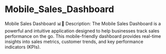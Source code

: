 # Mobile_Sales_Dashboard
Mobile Sales Dashboard 📊📱 Description: The Mobile Sales Dashboard is a powerful and intuitive application designed to help businesses track sales performance on the go. This mobile-friendly dashboard provides real-time insights into sales metrics, customer trends, and key performance indicators (KPIs).  
